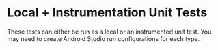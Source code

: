 # Local + Instrumentation Unit Tests

These tests can either be run as a local or an instrumented unit test.
You may need to create Android Studio run configurations for each type.
